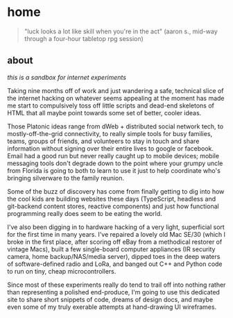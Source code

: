 # home

> "luck looks a lot like skill when you're in the act"
> (aaron s., mid-way through a four-hour tabletop rpg session)

## about

*this is a sandbox for internet experiments*

Taking nine months off of work and just wandering a safe, technical slice of the internet hacking on whatever seems appealing at the moment has made me start to compulsively toss off little scripts and dead-end skeletons of HTML that all maybe point towards some set of better, cooler ideas.

Those Platonic ideas range from dWeb + distributed social network tech, to mostly-off-the-grid connectivity, to really simple tools for busy families, teams, groups of friends, and volunteers to stay in touch and share information without signing over their entire lives to google or facebook. Email had a good run but never really caught up to mobile devices; mobile messaging tools don't degrade down to the point where your grumpy uncle from Florida is going to both to learn to use it just to help coordinate who's bringing silverware to the family reunion.

Some of the buzz of discovery has come from finally getting to dig into how the cool kids are building websites these days (TypeScript, headless and git-backend content stores, reactive components) and just how functional programming really does seem to be eating the world.

I've also been digging in to hardware hacking of a very light, superficial sort for the first time in many years. I've repaired a lovely old Mac SE/30 (which I broke in the first place, after scoring off eBay from a methodical restorer of vintage Macs), built a few single-board computer appliances (IR security camera, home backup/NAS/media server), dipped toes in the deep waters of software-defined radio and LoRa, and banged out C++ and Python code to run on tiny, cheap microcontrollers.

Since most of these experiments really do tend to trail off into nothing rather than representing a polished end-produce, I'm going to use this dedicated site to share short snippets of code, dreams of design docs, and maybe even some of my truly exerable attempts at hand-drawing UI wireframes.